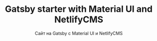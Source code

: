 <h1 align="center">
  Gatsby starter with Material UI and NetlifyCMS
</h1>
<p align="center">
  Сайт на Gatsby с Material UI и NetlifyCMS
</p>
